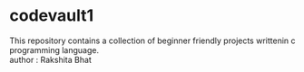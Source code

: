 # codevault1
This repository contains a collection of beginner friendly projects writtenin c  programming language.
<br>
author : Rakshita Bhat

